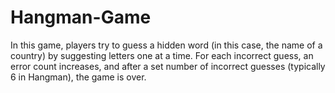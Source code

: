 # Hangman-Game
In this game, players try to guess a hidden word (in this case, the name of a country) by suggesting letters one at a time. For each incorrect guess, an error count increases, and after a set number of incorrect guesses (typically 6 in Hangman), the game is over.
